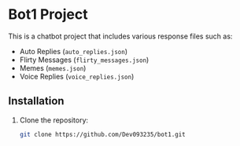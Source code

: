# Bot1 Project

This is a chatbot project that includes various response files such as:
- Auto Replies (`auto_replies.json`)
- Flirty Messages (`flirty_messages.json`)
- Memes (`memes.json`)
- Voice Replies (`voice_replies.json`)

## Installation
1. Clone the repository:
   ```bash
   git clone https://github.com/Dev093235/bot1.git
